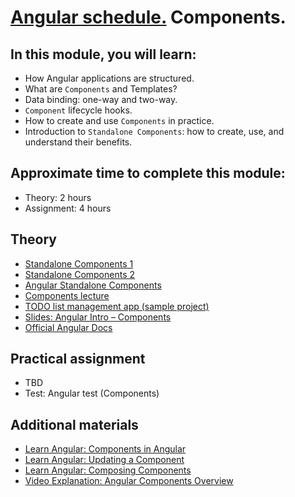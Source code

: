 # [Angular schedule.](../../README.md) Components.

## In this module, you will learn:

- How Angular applications are structured.
- What are `Components` and Templates?
- Data binding: one-way and two-way.
- `Component` lifecycle hooks.
- How to create and use `Components` in practice.
- Introduction to `Standalone Components`: how to create, use, and understand their benefits.

## Approximate time to complete this module:

- Theory: 2 hours
- Assignment: 4 hours

## Theory

- [Standalone Components 1](https://www.youtube.com/watch?v=x5PZwb4XurU)
- [Standalone Components 2](https://www.youtube.com/watch?v=NYqjdqBySmY)
- [Angular Standalone Components](https://www.youtube.com/watch?v=v1omt9uVpXk)
- [Components lecture](https://www.youtube.com/watch?v=R0nRX8jD2D0&list=PL1w1q3fL4pmj9k1FrJ3Pe91EPub2_h4jF&index=4)
- [TODO list management app (sample project)](https://github.com/pavelrazuvalau/todo-list-management/tree/ce415c7a0746d8b4f70b8898a6e331d7856f50e9)
- [Slides: Angular Intro – Components](https://slides.com/pavelrazuvalau/angular-intro-components#/3)
- [Official Angular Docs](https://angular.dev/guide/components)

## Practical assignment

- TBD
- Test: Angular test (Components)

## Additional materials

- [Learn Angular: Components in Angular](https://angular.dev/tutorials/learn-angular/1-components-in-angular)
- [Learn Angular: Updating a Component](https://angular.dev/tutorials/learn-angular/2-updating-the-component-class)
- [Learn Angular: Composing Components](https://angular.dev/tutorials/learn-angular/3-composing-components)
- [Video Explanation: Angular Components Overview](https://www.youtube.com/watch?v=23o0evRtrFI)
